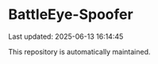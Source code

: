 # BattleEye-Spoofer

Last updated: 2025-06-13 16:14:45

This repository is automatically maintained.
